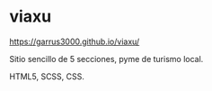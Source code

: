 # viaxu
https://garrus3000.github.io/viaxu/

Sitio sencillo de 5 secciones, pyme de turismo local.


HTML5, SCSS, CSS.
